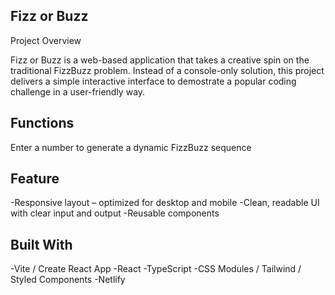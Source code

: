 ## Fizz or Buzz 

 Project Overview

Fizz or Buzz is a web-based application that takes a creative spin on the traditional FizzBuzz problem. Instead of a console-only solution, 
this project delivers a simple interactive interface to demostrate a popular coding challenge in a user-friendly way.

## Functions
Enter a number to generate a dynamic FizzBuzz sequence

## Feature
-Responsive layout – optimized for desktop and mobile
-Clean, readable UI with clear input and output
-Reusable components

## Built With
-Vite / Create React App
-React
-TypeScript 
-CSS Modules / Tailwind / Styled Components 
-Netlify


